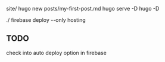 site/
hugo new posts/my-first-post.md
hugo serve -D
hugo -D

./
firebase deploy --only hosting

TODO
----
check into auto deploy option in firebase
